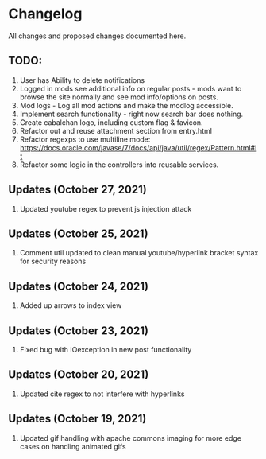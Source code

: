 # Changelog
All changes and proposed changes documented here.

## TODO:
1. User has Ability to delete notifications
2. Logged in mods see additional info on regular posts - mods want to browse the site normally and see mod info/options on posts.
3. Mod logs - Log all mod actions and make the modlog accessible.
4. Implement search functionality - right now search bar does nothing.
5. Create cabalchan logo, including custom flag & favicon.
6. Refactor out and reuse attachment section from entry.html
7. Refactor regexps to use multiline mode: https://docs.oracle.com/javase/7/docs/api/java/util/regex/Pattern.html#lt
8. Refactor some logic in the controllers into reusable services.

## Updates (October 27, 2021)
1. Updated youtube regex to prevent js injection attack

## Updates (October 25, 2021)
1. Comment util updated to clean manual youtube/hyperlink bracket syntax for security reasons

## Updates (October 24, 2021)
1. Added up arrows to index view

## Updates (October 23, 2021)
1. Fixed bug with IOexception in new post functionality

## Updates (October 20, 2021)
1. Updated cite regex to not interfere with hyperlinks

## Updates (October 19, 2021)
1. Updated gif handling with apache commons imaging for more edge cases on handling animated gifs
